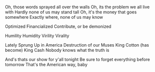 Oh, those words sprayed all over the walls
Oh, its the problem we all live with
Hardly none of us may stand tall
Oh, it's the money that goes somewhere
Exactly where, none of us may know

Optimized
Financialized
Contribute, or be demonized

Humility
Humidity
Virility
Virality

Lately Sprung Up in America
Destruction of our Muses
King Cotton (has become) King Cash
Nobody knows what the truth is

And's thats our show for y'all tonight
Be sure to forget everything before tomorrow
That's the American way, baby

